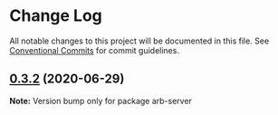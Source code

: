 # Change Log

All notable changes to this project will be documented in this file.
See [Conventional Commits](https://conventionalcommits.org) for commit guidelines.

## [0.3.2](https://github.com/Alonsoserolf/arbies/compare/v0.3.1...v0.3.2) (2020-06-29)

**Note:** Version bump only for package arb-server
